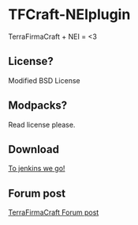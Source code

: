 TFCraft-NEIplugin
=======

TerraFirmaCraft + NEI = <3

License?
--------

Modified BSD License

Modpacks?
---------

Read license please.

Download
--------

[To jenkins we go!](http://jenkins.dries007.net/job/TFCraft-NEIplugin/)

Forum post
----------

[TerraFirmaCraft Forum post](http://terrafirmacraft.com/f/topic/6733-)
